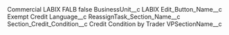 <?xml version="1.0" encoding="UTF-8"?>
<CustomMetadata xmlns="http://soap.sforce.com/2006/04/metadata" xmlns:xsi="http://www.w3.org/2001/XMLSchema-instance" xmlns:xsd="http://www.w3.org/2001/XMLSchema">
    <label>Commercial LABIX FALB</label>
    <protected>false</protected>
    <values>
        <field>BusinessUnit__c</field>
        <value xsi:type="xsd:string">LABIX</value>
    </values>
    <values>
        <field>Edit_Button_Name__c</field>
        <value xsi:type="xsd:string">Exempt Credit</value>
    </values>
    <values>
        <field>Language__c</field>
        <value xsi:nil="true"/>
    </values>
    <values>
        <field>ReassignTask_Section_Name__c</field>
        <value xsi:nil="true"/>
    </values>
    <values>
        <field>Section_Credit_Condition__c</field>
        <value xsi:type="xsd:string">Credit Condition by Trader</value>
    </values>
    <values>
        <field>VPSectionName__c</field>
        <value xsi:nil="true"/>
    </values>
</CustomMetadata>
